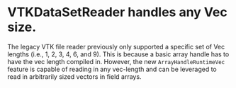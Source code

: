 # VTKDataSetReader handles any Vec size.
    
The legacy VTK file reader previously only supported a specific set of Vec
lengths (i.e., 1, 2, 3, 4, 6, and 9). This is because a basic array handle
has to have the vec length compiled in. However, the new
`ArrayHandleRuntimeVec` feature is capable of reading in any vec-length and
can be leveraged to read in arbitrarily sized vectors in field arrays.
